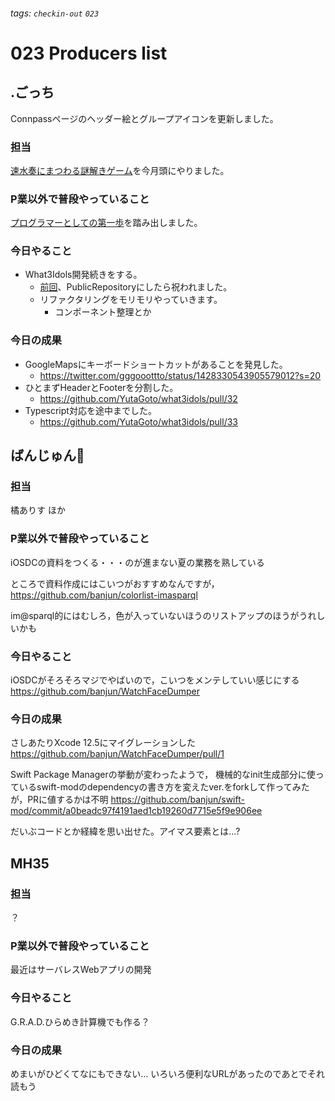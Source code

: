 ###### tags: `checkin-out` `023`

# 023 Producers list

## .ごっち

Connpassページのヘッダー絵とグループアイコンを更新しました。

### 担当

[速水奏にまつわる謎解きゲーム](http://cinriddle397.html.xdomain.jp/mystic/entrance.html)を今月頭にやりました。

### P業以外で普段やっていること

[プログラマーとしての第一歩](https://twitter.com/gggooottto/status/1423571634523316226?s=20)を踏み出しました。

### 今日やること

- What3Idols開発続きをする。
  - [前回](https://twitter.com/gggooottto/status/1415645728337104897?s=20)、PublicRepositoryにしたら祝われました。
  - リファクタリングをモリモリやっていきます。
    - コンポーネント整理とか 

### 今日の成果

- GoogleMapsにキーボードショートカットがあることを発見した。
  - https://twitter.com/gggooottto/status/1428330543905579012?s=20 
- ひとまずHeaderとFooterを分割した。
  - https://github.com/YutaGoto/what3idols/pull/32
- Typescript対応を途中までした。
  - https://github.com/YutaGoto/what3idols/pull/33 


## ばんじゅん🍓

### 担当

橘ありす
ほか

### P業以外で普段やっていること

iOSDCの資料をつくる・・・のが進まない夏の業務を熟している

ところで資料作成にはこいつがおすすめなんですが， https://github.com/banjun/colorlist-imasparql

im@sparql的にはむしろ，色が入っていないほうのリストアップのほうがうれしいかも

### 今日やること

iOSDCがそろそろマジでやばいので，こいつをメンテしていい感じにする https://github.com/banjun/WatchFaceDumper

### 今日の成果

さしあたりXcode 12.5にマイグレーションした https://github.com/banjun/WatchFaceDumper/pull/1

Swift Package Managerの挙動が変わったようで， 機械的なinit生成部分に使っているswift-modのdependencyの書き方を変えたver.をforkして作ってみたが，PRに値するかは不明 https://github.com/banjun/swift-mod/commit/a0beadc97f4191aed1cb19260d7715e5f9e906ee

だいぶコードとか経緯を思い出せた。アイマス要素とは...?

## MH35

### 担当

？

### P業以外で普段やっていること

最近はサーバレスWebアプリの開発

### 今日やること

G.R.A.D.ひらめき計算機でも作る？

### 今日の成果

めまいがひどくてなにもできない…
いろいろ便利なURLがあったのであとでそれ読もう
